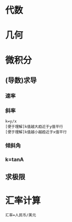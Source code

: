 # 代数
# 几何
# 微积分

## (导数)求导
### 速率
### 斜率
    k=y/x
    [便于理解]k值越大趋近于y值平行
    [便于理解]k值越小越趋近于x值平行
    
### 倾斜角
### k=tanA

## 求极限

# 汇率计算
    汇率=人民币/美元